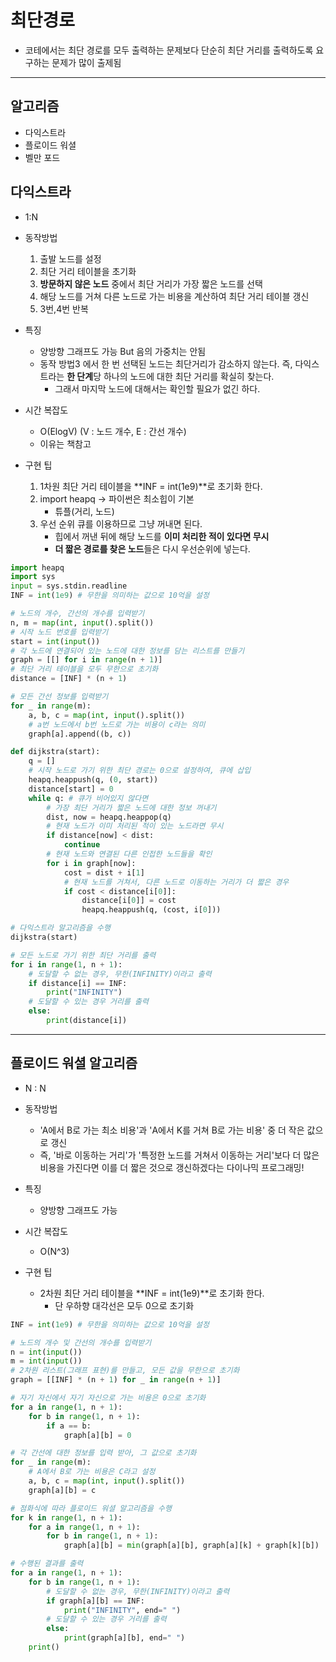 # 최단경로
- 코테에서는 최단 경로를 모두 출력하는 문제보다 단순히 최단 거리를 출력하도록 요구하는 문제가 많이 출제됨
---
## 알고리즘
- 다익스트라
- 플로이드 워셜
- 벨만 포드

## 다익스트라
- 1:N
- 동작방법
    1. 출발 노드를 설정
    2. 최단 거리 테이블을 초기화
    3. **방문하지 않은 노드** 중에서 최단 거리가 가장 짧은 노드를 선택
    4. 해당 노드를 거쳐 다른 노드로 가는 비용을 계산하여 최단 거리 테이블 갱신
    5. 3번,4번 반복
- 특징
    - 양방향 그래프도 가능 But 음의 가중치는 안됨
    - 동작 방법3 에서 한 번 선택된 노드는 최단거리가 감소하지 않는다. 즉, 다익스트라는 **한 단계**당 하나의 노드에 대한 최단 거리를 확실히 찾는다.
        - 그래서 마지막 노드에 대해서는 확인할 필요가 없긴 하다.

- 시간 복잡도
    - O(ElogV) (V : 노드 개수, E : 간선 개수)
    - 이유는 책참고
- 구현 팁
    1. 1차원 최단 거리 테이블을 **INF = int(1e9)**로 초기화 한다.
    2. import heapq -> 파이썬은 최소힙이 기본
        - 튜플(거리, 노드)
    3. 우선 순위 큐를 이용하므로 그냥 꺼내면 된다.
        - 힙에서 꺼낸 뒤에 해당 노드를 **이미 처리한 적이 있다면 무시**
        - **더 짧은 경로를 찾은 노드**들은 다시 우선순위에 넣는다.
```python
import heapq
import sys
input = sys.stdin.readline
INF = int(1e9) # 무한을 의미하는 값으로 10억을 설정

# 노드의 개수, 간선의 개수를 입력받기
n, m = map(int, input().split())
# 시작 노드 번호를 입력받기
start = int(input())
# 각 노드에 연결되어 있는 노드에 대한 정보를 담는 리스트를 만들기
graph = [[] for i in range(n + 1)]
# 최단 거리 테이블을 모두 무한으로 초기화
distance = [INF] * (n + 1)

# 모든 간선 정보를 입력받기
for _ in range(m):
    a, b, c = map(int, input().split())
    # a번 노드에서 b번 노드로 가는 비용이 c라는 의미
    graph[a].append((b, c))

def dijkstra(start):
    q = []
    # 시작 노드로 가기 위한 최단 경로는 0으로 설정하여, 큐에 삽입
    heapq.heappush(q, (0, start))
    distance[start] = 0
    while q: # 큐가 비어있지 않다면
        # 가장 최단 거리가 짧은 노드에 대한 정보 꺼내기
        dist, now = heapq.heappop(q)
        # 현재 노드가 이미 처리된 적이 있는 노드라면 무시
        if distance[now] < dist:
            continue
        # 현재 노드와 연결된 다른 인접한 노드들을 확인
        for i in graph[now]:
            cost = dist + i[1]
            # 현재 노드를 거쳐서, 다른 노드로 이동하는 거리가 더 짧은 경우
            if cost < distance[i[0]]:
                distance[i[0]] = cost
                heapq.heappush(q, (cost, i[0]))

# 다익스트라 알고리즘을 수행
dijkstra(start)

# 모든 노드로 가기 위한 최단 거리를 출력
for i in range(1, n + 1):
    # 도달할 수 없는 경우, 무한(INFINITY)이라고 출력
    if distance[i] == INF:
        print("INFINITY")
    # 도달할 수 있는 경우 거리를 출력
    else:
        print(distance[i])
```
---
## 플로이드 워셜 알고리즘
- N : N
- 동작방법
    - 'A에서 B로 가는 최소 비용'과 'A에서 K를 거쳐 B로 가는 비용' 중 더 작은 값으로 갱신
    - 즉, '바로 이동하는 거리'가 '특정한 노드를 거쳐서 이동하는 거리'보다 더 많은 비용을 가진다면 이를 더 짧은 것으로 갱신하겠다는 다이나믹 프로그래밍!

- 특징
    - 양방향 그래프도 가능

- 시간 복잡도
    - O(N^3)
- 구현 팁
    - 2차원 최단 거리 테이블을 **INF = int(1e9)**로 초기화 한다.
        - 단 우하향 대각선은 모두 0으로 초기화
```python
INF = int(1e9) # 무한을 의미하는 값으로 10억을 설정

# 노드의 개수 및 간선의 개수를 입력받기
n = int(input())
m = int(input())
# 2차원 리스트(그래프 표현)를 만들고, 모든 값을 무한으로 초기화
graph = [[INF] * (n + 1) for _ in range(n + 1)]

# 자기 자신에서 자기 자신으로 가는 비용은 0으로 초기화
for a in range(1, n + 1):
    for b in range(1, n + 1):
        if a == b:
            graph[a][b] = 0

# 각 간선에 대한 정보를 입력 받아, 그 값으로 초기화
for _ in range(m):
    # A에서 B로 가는 비용은 C라고 설정
    a, b, c = map(int, input().split())
    graph[a][b] = c

# 점화식에 따라 플로이드 워셜 알고리즘을 수행
for k in range(1, n + 1):
    for a in range(1, n + 1):
        for b in range(1, n + 1):
            graph[a][b] = min(graph[a][b], graph[a][k] + graph[k][b])

# 수행된 결과를 출력
for a in range(1, n + 1):
    for b in range(1, n + 1):
        # 도달할 수 없는 경우, 무한(INFINITY)이라고 출력
        if graph[a][b] == INF:
            print("INFINITY", end=" ")
        # 도달할 수 있는 경우 거리를 출력
        else:
            print(graph[a][b], end=" ")
    print()
```

